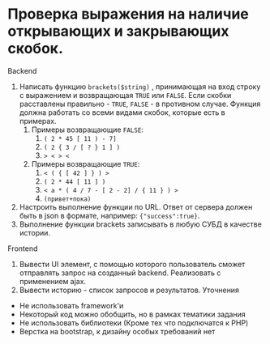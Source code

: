 #  Проверка выражения на наличие открывающих и закрывающих скобок.

Backend
1. Написать функцию `brackets($string)` , принимающая на вход строку с выражением и возвращающая `TRUE` или `FALSE`. Если скобки расставлены правильно - `TRUE`, `FALSE` - в противном случае. Функция должна работать со всеми видами скобок, которые есть в примерах.
    1. Примеры возвращающие `FALSE`:
        1. `( 2 * 45 [ 11 ) - 7]`
        2. `( 2 { 3 / [ ? } 1 ] )`
        3. `> < > <`
    2. Примеры возвращающие `TRUE`:
        1. `< ( { [ 42 ] } ) >`
        2. `( 2 * 44 [ 11 ] )`
        3. `< a * ( 4 / 7 - [ 2 - 2] / { 11 } ) >`
        4. `(привет+пока)`
2. Настроить выполнение функции по URL. Ответ от сервера должен быть в json в формате, например: `{"success":true}`.
3. Выполнение функции brackets записывать в любую СУБД в качестве истории.
   
Frontend
1. Вывести UI элемент, с помощью которого пользователь сможет отправлять запрос на созданный backend. Реализовать с применением ajax.
2. Вывести историю - список запросов и результатов.
   Уточнения
- Не использовать framework'и
- Некоторый код можно обобщить, но в рамках тематики задания
- Не использовать библиотеки (Кроме тех что подключатся к PHP)
- Верстка на bootstrap, к дизайну особых требований нет
